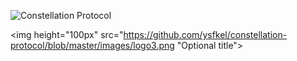 ![Constellation Protocol](https://github.com/ysfkel/constellation-protocol/blob/master/images/logo3.png "Optional title")

<img height="100px" src="https://github.com/ysfkel/constellation-protocol/blob/master/images/logo3.png "Optional title">

